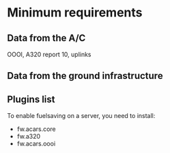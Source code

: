 # Minimum requirements

## Data from the A/C

OOOI, A320 report 10, uplinks

## Data from the ground infrastructure



## Plugins list

To enable fuelsaving on a server, you need to install:

* fw.acars.core
* fw.a320
* fw.acars.oooi
